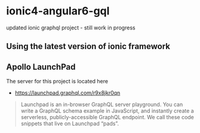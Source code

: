 # ionic4-angular6-gql
updated ionic graphql project - still work in progress


## Using the latest version of ionic framework

## Apollo LaunchPad

The server for this project is located here

- https://launchpad.graphql.com/r9x8jkr0qn

> Launchpad is an in-browser GraphQL server playground. You can write a GraphQL schema example in JavaScript, and instantly create a serverless, publicly-accessible GraphQL endpoint. We call these code snippets that live on Launchpad “pads”.
